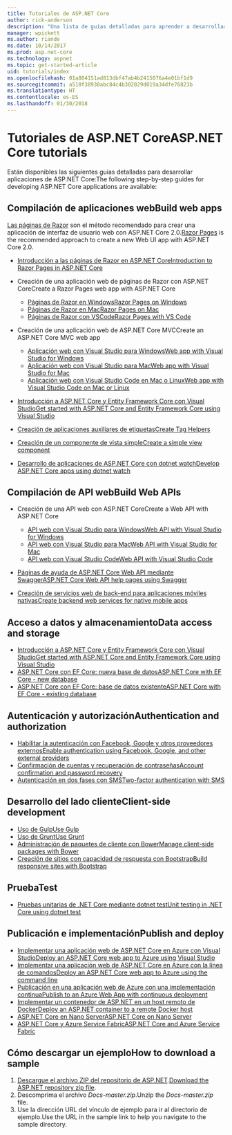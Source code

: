 ```yaml
---
title: Tutoriales de ASP.NET Core
author: rick-anderson
description: "Una lista de guías detalladas para aprender a desarrollar aplicaciones de ASP.NET Core."
manager: wpickett
ms.author: riande
ms.date: 10/14/2017
ms.prod: asp.net-core
ms.technology: aspnet
ms.topic: get-started-article
uid: tutorials/index
ms.openlocfilehash: 01a804151ad813dbf47ab4b2415076a4e01bf1d9
ms.sourcegitcommit: a510f38930abc84c4b302029d019a34dfe76823b
ms.translationtype: HT
ms.contentlocale: es-ES
ms.lasthandoff: 01/30/2018
---
```

# <a name="aspnet-core-tutorials"></a><span data-ttu-id="633dd-103">Tutoriales de ASP.NET Core</span><span class="sxs-lookup"><span data-stu-id="633dd-103">ASP.NET Core tutorials</span></span>

<span data-ttu-id="633dd-104">Están disponibles las siguientes guías detalladas para desarrollar aplicaciones de ASP.NET Core:</span><span class="sxs-lookup"><span data-stu-id="633dd-104">The following step-by-step guides for developing ASP.NET Core applications are available:</span></span>

## <a name="build-web-apps"></a><span data-ttu-id="633dd-105">Compilación de aplicaciones web</span><span class="sxs-lookup"><span data-stu-id="633dd-105">Build web apps</span></span>

<span data-ttu-id="633dd-106">[Las páginas de Razor](xref:mvc/razor-pages/index) son el método recomendado para crear una aplicación de interfaz de usuario web con ASP.NET Core 2.0.</span><span class="sxs-lookup"><span data-stu-id="633dd-106">[Razor Pages](xref:mvc/razor-pages/index) is the recommended approach to create a new Web UI app with ASP.NET Core 2.0.</span></span>

* [<span data-ttu-id="633dd-107">Introducción a las páginas de Razor en ASP.NET Core</span><span class="sxs-lookup"><span data-stu-id="633dd-107">Introduction to Razor Pages in ASP.NET Core</span></span>](xref:mvc/razor-pages/index)
* <span data-ttu-id="633dd-108">Creación de una aplicación web de páginas de Razor con ASP.NET Core</span><span class="sxs-lookup"><span data-stu-id="633dd-108">Create a Razor Pages web app with ASP.NET Core</span></span>

   * [<span data-ttu-id="633dd-109">Páginas de Razor en Windows</span><span class="sxs-lookup"><span data-stu-id="633dd-109">Razor Pages on Windows</span></span>](xref:tutorials/razor-pages/index)
   * [<span data-ttu-id="633dd-110">Páginas de Razor en Mac</span><span class="sxs-lookup"><span data-stu-id="633dd-110">Razor Pages on Mac</span></span>](xref:tutorials/razor-pages-mac/index)
   * [<span data-ttu-id="633dd-111">Páginas de Razor con VSCode</span><span class="sxs-lookup"><span data-stu-id="633dd-111">Razor Pages with VS Code</span></span>](xref:tutorials/razor-pages-vsc/index)  

* <span data-ttu-id="633dd-112">Creación de una aplicación web de ASP.NET Core MVC</span><span class="sxs-lookup"><span data-stu-id="633dd-112">Create an ASP.NET Core MVC web app</span></span>

   * [<span data-ttu-id="633dd-113">Aplicación web con Visual Studio para Windows</span><span class="sxs-lookup"><span data-stu-id="633dd-113">Web app with Visual Studio for Windows</span></span>](first-mvc-app/index.md)
   * [<span data-ttu-id="633dd-114">Aplicación web con Visual Studio para Mac</span><span class="sxs-lookup"><span data-stu-id="633dd-114">Web app with Visual Studio for Mac</span></span>](first-mvc-app-mac/index.md)
   * [<span data-ttu-id="633dd-115">Aplicación web con Visual Studio Code en Mac o Linux</span><span class="sxs-lookup"><span data-stu-id="633dd-115">Web app with Visual Studio Code on Mac or Linux</span></span>](first-mvc-app-xplat/index.md)

* [<span data-ttu-id="633dd-116">Introducción a ASP.NET Core y Entity Framework Core con Visual Studio</span><span class="sxs-lookup"><span data-stu-id="633dd-116">Get started with ASP.NET Core and Entity Framework Core using Visual Studio</span></span>](../data/ef-mvc/index.md)
* [<span data-ttu-id="633dd-117">Creación de aplicaciones auxiliares de etiquetas</span><span class="sxs-lookup"><span data-stu-id="633dd-117">Create Tag Helpers</span></span>](../mvc/views/tag-helpers/authoring.md)
* [<span data-ttu-id="633dd-118">Creación de un componente de vista simple</span><span class="sxs-lookup"><span data-stu-id="633dd-118">Create a simple view component</span></span>](../mvc/views/view-components.md#walkthrough-creating-a-simple-view-component)
* [<span data-ttu-id="633dd-119">Desarrollo de aplicaciones de ASP.NET Core con dotnet watch</span><span class="sxs-lookup"><span data-stu-id="633dd-119">Develop ASP.NET Core apps using dotnet watch</span></span>](dotnet-watch.md)

## <a name="build-web-apis"></a><span data-ttu-id="633dd-120">Compilación de API web</span><span class="sxs-lookup"><span data-stu-id="633dd-120">Build Web APIs</span></span>
* <span data-ttu-id="633dd-121">Creación de una API web con ASP.NET Core</span><span class="sxs-lookup"><span data-stu-id="633dd-121">Create a Web API with ASP.NET Core</span></span>

  * [<span data-ttu-id="633dd-122">API web con Visual Studio para Windows</span><span class="sxs-lookup"><span data-stu-id="633dd-122">Web API with Visual Studio for Windows</span></span>](first-web-api.md)
  * [<span data-ttu-id="633dd-123">API web con Visual Studio para Mac</span><span class="sxs-lookup"><span data-stu-id="633dd-123">Web API with Visual Studio for Mac</span></span>](xref:tutorials/first-web-api-mac)
  * [<span data-ttu-id="633dd-124">API web con Visual Studio Code</span><span class="sxs-lookup"><span data-stu-id="633dd-124">Web API with Visual Studio Code</span></span>](web-api-vsc.md)
  
* [<span data-ttu-id="633dd-125">Páginas de ayuda de ASP.NET Core Web API mediante Swagger</span><span class="sxs-lookup"><span data-stu-id="633dd-125">ASP.NET Core Web API help pages using Swagger</span></span>](web-api-help-pages-using-swagger.md)
* [<span data-ttu-id="633dd-126">Creación de servicios web de back-end para aplicaciones móviles nativas</span><span class="sxs-lookup"><span data-stu-id="633dd-126">Create backend web services for native mobile apps</span></span>](../mobile/native-mobile-backend.md)

## <a name="data-access-and-storage"></a><span data-ttu-id="633dd-127">Acceso a datos y almacenamiento</span><span class="sxs-lookup"><span data-stu-id="633dd-127">Data access and storage</span></span>
* [<span data-ttu-id="633dd-128">Introducción a ASP.NET Core y Entity Framework Core con Visual Studio</span><span class="sxs-lookup"><span data-stu-id="633dd-128">Get started with ASP.NET Core and Entity Framework Core using Visual Studio</span></span>](../data/ef-mvc/index.md)
* [<span data-ttu-id="633dd-129">ASP.NET Core con EF Core: nueva base de datos</span><span class="sxs-lookup"><span data-stu-id="633dd-129">ASP.NET Core with EF Core - new database</span></span>](https://docs.microsoft.com/ef/core/get-started/aspnetcore/new-db)
* [<span data-ttu-id="633dd-130">ASP.NET Core con EF Core: base de datos existente</span><span class="sxs-lookup"><span data-stu-id="633dd-130">ASP.NET Core with EF Core - existing database</span></span>](https://docs.microsoft.com/ef/core/get-started/aspnetcore/existing-db)

## <a name="authentication-and-authorization"></a><span data-ttu-id="633dd-131">Autenticación y autorización</span><span class="sxs-lookup"><span data-stu-id="633dd-131">Authentication and authorization</span></span>
* [<span data-ttu-id="633dd-132">Habilitar la autenticación con Facebook, Google y otros proveedores externos</span><span class="sxs-lookup"><span data-stu-id="633dd-132">Enable authentication using Facebook, Google, and other external providers</span></span>](../security/authentication/social/index.md)
* [<span data-ttu-id="633dd-133">Confirmación de cuentas y recuperación de contraseñas</span><span class="sxs-lookup"><span data-stu-id="633dd-133">Account confirmation and password recovery</span></span>](../security/authentication/accconfirm.md)
* [<span data-ttu-id="633dd-134">Autenticación en dos fases con SMS</span><span class="sxs-lookup"><span data-stu-id="633dd-134">Two-factor authentication with SMS</span></span>](../security/authentication/2fa.md)

## <a name="client-side-development"></a><span data-ttu-id="633dd-135">Desarrollo del lado cliente</span><span class="sxs-lookup"><span data-stu-id="633dd-135">Client-side development</span></span>
* [<span data-ttu-id="633dd-136">Uso de Gulp</span><span class="sxs-lookup"><span data-stu-id="633dd-136">Use Gulp</span></span>](../client-side/using-gulp.md)
* [<span data-ttu-id="633dd-137">Uso de Grunt</span><span class="sxs-lookup"><span data-stu-id="633dd-137">Use Grunt</span></span>](../client-side/using-grunt.md)
* [<span data-ttu-id="633dd-138">Administración de paquetes de cliente con Bower</span><span class="sxs-lookup"><span data-stu-id="633dd-138">Manage client-side packages with Bower</span></span>](../client-side/bower.md)
* [<span data-ttu-id="633dd-139">Creación de sitios con capacidad de respuesta con Bootstrap</span><span class="sxs-lookup"><span data-stu-id="633dd-139">Build responsive sites with Bootstrap</span></span>](../client-side/bootstrap.md)

## <a name="test"></a><span data-ttu-id="633dd-140">Prueba</span><span class="sxs-lookup"><span data-stu-id="633dd-140">Test</span></span>
* [<span data-ttu-id="633dd-141">Pruebas unitarias de .NET Core mediante dotnet test</span><span class="sxs-lookup"><span data-stu-id="633dd-141">Unit testing in .NET Core using dotnet test</span></span>](https://docs.microsoft.com/dotnet/articles/core/testing/unit-testing-with-dotnet-test)

## <a name="publish-and-deploy"></a><span data-ttu-id="633dd-142">Publicación e implementación</span><span class="sxs-lookup"><span data-stu-id="633dd-142">Publish and deploy</span></span>
* [<span data-ttu-id="633dd-143">Implementar una aplicación web de ASP.NET Core en Azure con Visual Studio</span><span class="sxs-lookup"><span data-stu-id="633dd-143">Deploy an ASP.NET Core web app to Azure using Visual Studio</span></span>](publish-to-azure-webapp-using-vs.md)
* [<span data-ttu-id="633dd-144">Implementar una aplicación web de ASP.NET Core en Azure con la línea de comandos</span><span class="sxs-lookup"><span data-stu-id="633dd-144">Deploy an ASP.NET Core web app to Azure using the command line</span></span>](publish-to-azure-webapp-using-cli.md)
* [<span data-ttu-id="633dd-145">Publicación en una aplicación web de Azure con una implementación continua</span><span class="sxs-lookup"><span data-stu-id="633dd-145">Publish to an Azure Web App with continuous deployment</span></span>](xref:host-and-deploy/azure-apps/azure-continuous-deployment)
* [<span data-ttu-id="633dd-146">Implementar un contenedor de ASP.NET en un host remoto de Docker</span><span class="sxs-lookup"><span data-stu-id="633dd-146">Deploy an ASP.NET container to a remote Docker host</span></span>](https://docs.microsoft.com/azure/vs-azure-tools-docker-hosting-web-apps-in-docker)
* [<span data-ttu-id="633dd-147">ASP.NET Core en Nano Server</span><span class="sxs-lookup"><span data-stu-id="633dd-147">ASP.NET Core on Nano Server</span></span>](nano-server.md)
* [<span data-ttu-id="633dd-148">ASP.NET Core y Azure Service Fabric</span><span class="sxs-lookup"><span data-stu-id="633dd-148">ASP.NET Core and Azure Service Fabric</span></span>](https://docs.microsoft.com/azure/service-fabric/service-fabric-add-a-web-frontend)

<a name="download"></a> 
## <a name="how-to-download-a-sample"></a><span data-ttu-id="633dd-149">Cómo descargar un ejemplo</span><span class="sxs-lookup"><span data-stu-id="633dd-149">How to download a sample</span></span>
1. <span data-ttu-id="633dd-150">[Descargue el archivo ZIP del repositorio de ASP.NET](https://codeload.github.com/aspnet/Docs/zip/master).</span><span class="sxs-lookup"><span data-stu-id="633dd-150">[Download the ASP.NET repository zip file](https://codeload.github.com/aspnet/Docs/zip/master).</span></span>
1. <span data-ttu-id="633dd-151">Descomprima el archivo *Docs-master.zip*.</span><span class="sxs-lookup"><span data-stu-id="633dd-151">Unzip the *Docs-master.zip* file.</span></span>
1. <span data-ttu-id="633dd-152">Use la dirección URL del vínculo de ejemplo para ir al directorio de ejemplo.</span><span class="sxs-lookup"><span data-stu-id="633dd-152">Use the URL in the sample link to help you navigate to the sample directory.</span></span> 

